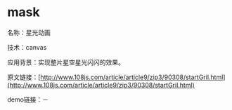 # mask
名称：星光动画

技术：canvas

应用背景：实现整片星空星光闪闪的效果。

原文链接：[http://www.108js.com/article/article9/zip3/90308/startGril.html](http://www.108js.com/article/article9/zip3/90308/startGril.html)

demo链接：－

